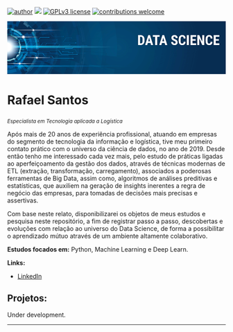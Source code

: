 [![author](https://img.shields.io/badge/author-rss--design-red)](https://https://www.linkedin.com/in/rssdesign) 
[![](https://img.shields.io/badge/python-3.7+-blue.svg)](https://www.python.org/downloads/release/python-365/) 
[![GPLv3 license](https://img.shields.io/badge/License-GPLv3-blue.svg)](http://perso.crans.org/besson/LICENSE.html) 
[![contributions welcome](https://img.shields.io/badge/contributions-welcome-brightgreen.svg?style=flat)](https://github.com/rss-design/data_science/issues)

<p align="center">
  <img src="banner.png" >
</p>

# Rafael Santos
<sub>*Especialista em Tecnologia aplicada a Logística*</sub>

Após mais de 20 anos de experiência profissional, atuando em empresas do segmento de tecnologia da informação e logística, tive meu primeiro contato prático com o universo da ciência de dados, no ano de 2019. Desde então tenho me interessado cada vez mais, pelo estudo de práticas ligadas ao aperfeiçoamento da gestão dos dados, através de técnicas modernas de ETL (extração, transformação, carregamento), associados a poderosas ferramentas de Big Data, assim como, algoritmos de análises preditivas e estatísticas, que auxiliem na geração de insights inerentes a regra de negócio das empresas, para tomadas de decisões mais precisas e assertivas.

Com base neste relato, disponibilizarei os objetos de meus estudos e pesquisa neste repositório, a fim de registrar passo a passo, descobertas e evoluções com relação ao universo do Data Science, de forma a possibilitar o aprendizado mútuo através de um ambiente altamente colaborativo.


**Estudos focados em:** Python, Machine Learning e Deep Learn.

**Links:**
* [LinkedIn](https://www.linkedin.com/in/rssdesign)



## Projetos:
Under development.



---




